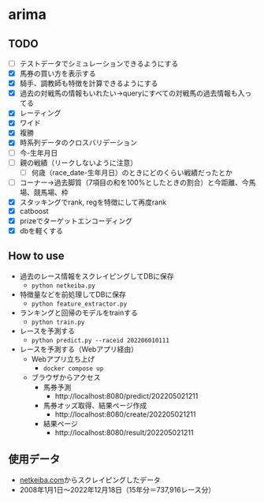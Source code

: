 # arima

## TODO
- [ ] テストデータでシミュレーションできるようにする
- [x] 馬券の買い方を表示する
- [x] 騎手、調教師も特徴を計算できるようにする
- [x] 過去の対戦馬の情報もいれたい→queryにすべての対戦馬の過去情報も入ってる
- [x] レーティング
- [x] ワイド
- [x] 複勝
- [x] 時系列データのクロスバリデーション
- [ ] 今-生年月日
- [ ] 親の戦績（リークしないように注意）
    - [ ] 何歳（race_date-生年月日）のときにどのくらい戦績だったとか
- [ ] コーナー→過去脚質（7項目の和を100%としたときの割合）と今距離、今馬場、競馬場、枠
- [x] スタッキングでrank, regを特徴にして再度rank
- [x] catboost
- [x] prizeでターゲットエンコーディング
- [x] dbを軽くする

## How to use
- 過去のレース情報をスクレイピングしてDBに保存
    - `python netkeiba.py`
- 特徴量などを前処理してDBに保存
    - `python feature_extractor.py`
- ランキングと回帰のモデルをtrainする
    - `python train.py`
- レースを予測する
    - `python predict.py --raceid 202206010111`
- レースを予測する（Webアプリ経由）
    - Webアプリ立ち上げ
        - `docker compose up`
    - ブラウザからアクセス
        - 馬券予測
            - http://localhost:8080/predict/202205021211
        - 馬券オッズ取得、結果ページ作成
            - http://localhost:8080/create/202205021211
        - 結果ページ
            - http://localhost:8080/result/202205021211

## 使用データ
- [netkeiba.com](https://race.netkeiba.com/top/?rf=navi)からスクレイピングしたデータ
- 2008年1月1日〜2022年12月18日（15年分＝737,916レース分）
